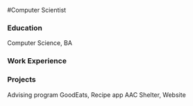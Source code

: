 #Computer Scientist

### Education
Computer Science, BA

### Work Experience

### Projects
Advising program
GoodEats, Recipe app
AAC Shelter, Website

